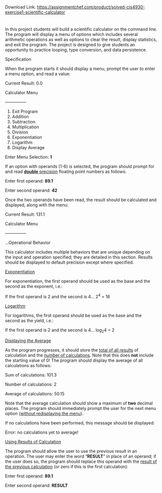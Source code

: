 Download Link: https://assignmentchef.com/product/solved-cis4930-exercise1-scientific-calculator
<br>
<h1></h1>

In this project students will build a scientific calculator on the command line. The program will display a menu of options which includes several arithmetic operations as well as options to clear the result, display statistics, and exit the program. The project is designed to give students an opportunity to practice looping, type conversion, and data persistence.

Specification

When the program starts it should display a menu, prompt the user to enter a menu option, and read a value:

Current Result: 0.0

Calculator Menu

—————

<ol>

 <li>Exit Program</li>

 <li>Addition</li>

 <li>Subtraction</li>

 <li>Multiplication</li>

 <li>Division</li>

 <li>Exponentiation</li>

 <li>Logarithm</li>

 <li>Display Average</li>

</ol>




Enter Menu Selection: <strong>1</strong>




If an option with operands (1-6) is selected, the program should prompt for and read <strong><u>double</u></strong><u> precision</u> floating point numbers as follows:

Enter first operand: <strong>89.1</strong>

Enter second operand: <strong>42</strong>

Once the two operands have been read, the result should be calculated and displayed, along with the menu:

Current Result: 131.1

Calculator Menu

—————

…Operational Behavior

This calculator includes multiple behaviors that are unique depending on the input and operation specified; they are detailed in this section. Results should be displayed to default precision except where specified.

<u>Exponentiation</u>

For exponentiation, the first operand should be used as the base and the second as the exponent, i.e.:

If the first operand is 2 and the second is 4…           2<sup>4</sup> = 16

<u>Logarithm</u>

For logarithms, the first operand should be used as the base and the second as the yield, i.e.:

If the first operand is 2 and the second is 4…           log<sub>2</sub>4 = 2

<u>Displaying the Average</u>

As the program progresses, it should store the <u>total of all results</u> of calculation and the <u>number of calculations</u>. Note that this does <strong>not</strong> include the starting value of 0! The program should display the average of all calculations as follows:

Sum of calculations: 101.3

Number of calculations: 2

Average of calculations: 50.15

Note that the average calculation should show a maximum of <strong>two</strong> decimal places. The program should immediately prompt the user for the next menu option (<u>without redisplaying the menu</u>).

If no calculations have been performed, this message should be displayed:

Error: no calculations yet to average!

<u>Using Results of Calculation</u>

The program should allow the user to use the previous result in an operation. The user may enter the word “<strong>RESULT</strong>” in place of an operand; if the user does so, the program should replace this operand with the <u>result of</u> <u>the previous calculation</u> (or zero if this is the first calculation):

Enter first operand: <strong>89.1</strong>

Enter second operand: <strong>RESULT</strong>